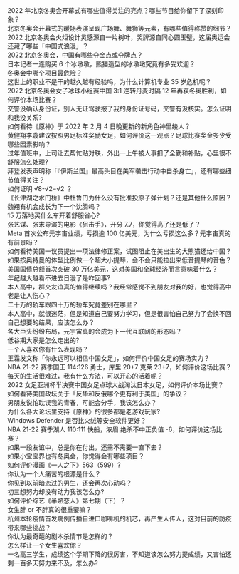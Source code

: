 2022 年北京冬奥会开幕式有哪些值得关注的亮点？哪些节目给你留下了深刻印象？  
北京冬奥会开幕式的暖场表演呈现广场舞、舞狮等元素，有哪些值得称赞的细节？  
2022 北京冬奥会火炬设计灵感源自一片树叶，奖牌源自同心圆玉璧，这届奥运会还藏了哪些「中国式浪漫」？  
2022 北京冬奥会，中国有哪些夺金点或夺牌点？  
日本记者一连购买 6 个冰墩墩，熊猫造型的冰墩墩究竟有多受欢迎？  
冬奥会中哪个项目最危险？  
这世上的职业不是干的越久越有经验吗，为什么计算机专业 35 岁危机呢？  
2022 北京冬奥会女子冰球小组赛中国 3:1 逆转丹麦时隔 12 年再获冬奥胜利，如何评价本场比赛？  
交警没确认身份证，别人无证驾驶报了我的身份证号码，交警有没核实。怎么证明和我没关系?  
如何看待《原神》于 2022 年 2 月 4 日晚更新的新角色神里绫人？  
黄健翔李璇建议按照男足标准奖励女足，如何评价这一观点？足球比赛奖金多少受哪些因素影响？  
过年值班中，上司让去帮忙贴对联，外出一上午被人事扣了全勤和补贴，心里很不舒服怎么处理?  
拜登发表声明称「『伊斯兰国』最高头目在美军袭击行动中自杀身亡」，还有哪些细节值得关注？  
如何证明 √8-√2=√2 ？  
《长津湖之水门桥》中杜鲁门为什么没有批准投原子弹计划？还是其他什么原因？  
魏翔有机会成长为下一个沈腾吗？  
15 万落地买什么车开着舒服省心?  
张艺谋、张末导演的电影《狙击手》，开分 7.7，你觉得高了还是低了？  
Meta 首次公布元宇宙业绩，亏损逾 100 亿美元，为什么亏损这么多？元宇宙真的有前景吗？  
如何看待美国一议员提出一项法律修正案，试图阻止在美出生的大熊猫还给中国？  
如果按奥特曼的体型比例做一个超大小提琴，会不会只能拉出来低音提琴的音色？  
美国国债总额首次突破 30 万亿美元，这对美国和全球经济而言意味着什么？  
年纪越大越看不进去日漫了是咋回事?  
本人高中，群交友谊真的值得继续吗？我经常感觉不到朋友对我的好，也觉得高中老是让人伤心？  
二十万的轿车跟四十万的轿车究竟差别在哪里？  
本人高中，就很迷茫，但是知道自己要努力学习，但是很害怕自己努力了会换不回自己想要的结果，应该怎么办？  
各大巨头纷纷布局，元宇宙真的会成为下一代互联网的形态吗？  
低谷期大家是怎么走出的?  
一个人喜欢你有什么表现吗？  
王霜发文称「你永远可以相信中国女足」，如何评价中国女足的赛场实力？  
NBA 21-22 赛季国王 114:126 勇士，库里 20+7 克莱 23+7，如何评价这场比赛？  
每天的生活很难过，我有什么方法，可以开心的活着呢？  
2022 女足亚洲杯半决赛中国女足点球大战淘汰日本女足，如何评价本场比赛？  
如何看待美国政坛关于「反华和反俄哪个更有利于美国」的争议？  
男朋友说怕耽误我的青春，可能会分手，我该怎么办？  
为什么各大论坛里支持《原神》的很多都是老游戏玩家?  
Windows Defender 是否比火绒等安全软件更好？  
NBA 21-22 赛季湖人 110:111 快船，浓眉 绝杀不中正负值 -6，如何评价这场比赛？  
如果一段友谊中，总是你在付出，还需不需要一直下去？  
如果小宝宝界也有冬奥会，你觉得会有哪些项目？  
如何评价漫画《一人之下》563（599）?  
你认为一个人痛苦的根源是什么？  
你见到以前暗恋过的男生，还会再次心动吗？  
初三想努力却没有动力我该怎么办?  
如何评价综艺《半熟恋人》第七期（下）？  
女生胖 or 不胖真的很重要嘛？  
杭州本轮疫情首发病例传播自进口咖啡机的机芯，再产生人传人，这对目前的防疫带来哪些挑战？  
你认为最奇葩的剧本杀情节是怎样的？  
怎么样让一个女生喜欢你？  
一名高三学生，成绩这个学期下降的很厉害，不知道该怎么努力提成绩，又害怕还剩一百多天努力来不及，怎么办?  
